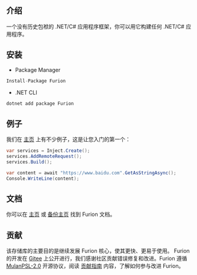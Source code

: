 ## 介绍

一个没有历史包袱的 .NET/C# 应用程序框架，你可以用它构建任何 .NET/C# 应用程序。

## 安装

- Package Manager

```cs
Install-Package Furion
```

- .NET CLI

```cs
dotnet add package Furion
```

## 例子

我们在 [主页](https://dotnetchina.gitee.io/furion) 上有不少例子，这是让您入门的第一个：

```cs
var services = Inject.Create();
services.AddRemoteRequest();
services.Build();

var content = await "https://www.baidu.com".GetAsStringAsync();
Console.WriteLine(content);
```

## 文档

你可以在 [主页](https://furion.pro) 或 [备份主页](https://dotnetchina.gitee.io/furion) 找到 Furion 文档。

## 贡献

该存储库的主要目的是继续发展 Furion 核心，使其更快、更易于使用。 Furion 的开发在 [Gitee](https://gitee.com/dotnetchina/Furion) 上公开进行，我们感谢社区贡献错误修复和改进。Furion 遵循 [MulanPSL-2.0](https://gitee.com/dotnetchina/Furion/blob/master/LICENSE) 开源协议，阅读 [贡献指南](https://dotnetchina.gitee.io/furion/docs/contribute) 内容，了解如何参与改进 Furion。
